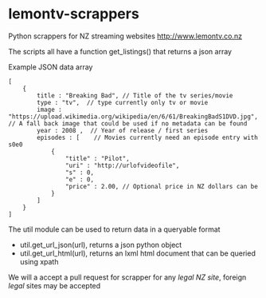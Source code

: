 # lemontv-scrappers

Python scrappers for NZ streaming websites http://www.lemontv.co.nz

The scripts all have a function get_listings() that returns a json array

Example JSON data array
```
[
	{
		title : "Breaking Bad", // Title of the tv series/movie
		type : "tv",  // type currently only tv or movie
		image : "https://upload.wikimedia.org/wikipedia/en/6/61/BreakingBadS1DVD.jpg", // A fall back image that could be used if no metadata can be found
		year : 2008 ,  // Year of release / first series
		episodes : [	// Movies currently need an episode entry with s0e0
			{
				"title" : "Pilot", 
				"uri" : "http://urlofvideofile",
				"s" : 0, 
				"e" : 0, 
				"price" : 2.00, // Optional price in NZ dollars can be
			}
		]
	}
]
```
The util module can be used to return data in a queryable format
- util.get_url_json(url), returns a json python object 
- util.get_url_html(url), returns an lxml html document that can be queried using xpath

We will a accept a pull request for scrapper for any *legal NZ site*, foreign *legal* sites may be accepted